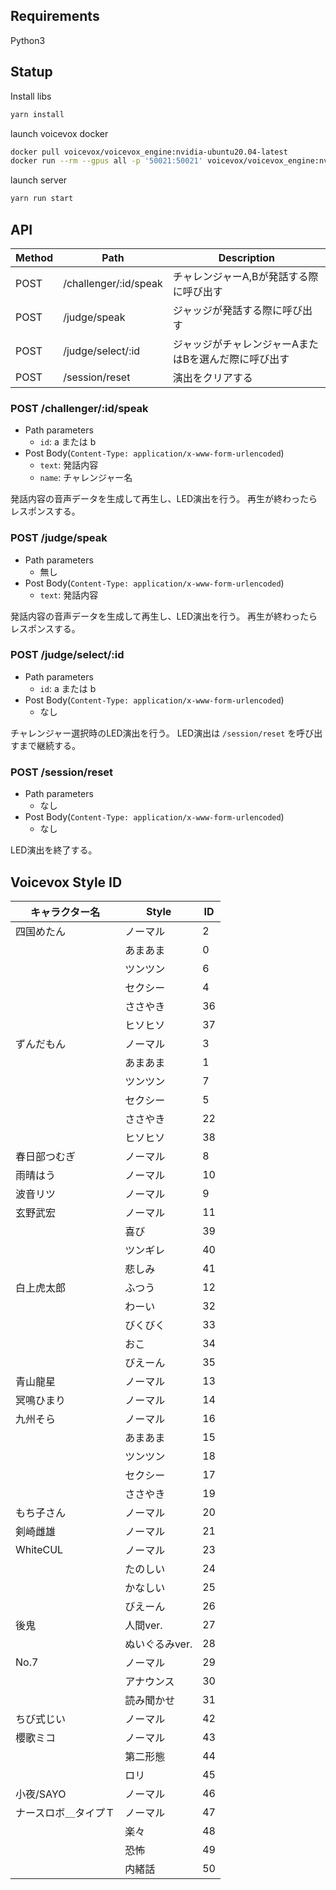 
## Requirements
Python3

## Statup
Install libs
```bash
yarn install
```

launch voicevox docker  
```bash
docker pull voicevox/voicevox_engine:nvidia-ubuntu20.04-latest
docker run --rm --gpus all -p '50021:50021' voicevox/voicevox_engine:nvidia-ubuntu20.04-latest
```

launch server
```bash
yarn run start
```

## API

| Method |         Path          |                     Description                      |
| ------ | --------------------- | ---------------------------------------------------- |
| POST   | /challenger/:id/speak | チャレンジャーA,Bが発話する際に呼び出す              |
| POST   | /judge/speak          | ジャッジが発話する際に呼び出す                       |
| POST   | /judge/select/:id     | ジャッジがチャレンジャーAまたはBを選んだ際に呼び出す |
| POST   | /session/reset        | 演出をクリアする                                     |

### POST /challenger/:id/speak

- Path parameters
    - `id`: a または b
- Post Body(`Content-Type: application/x-www-form-urlencoded`)
    - `text`: 発話内容
    - `name`: チャレンジャー名

発話内容の音声データを生成して再生し、LED演出を行う。
再生が終わったらレスポンスする。

### POST /judge/speak

- Path parameters
    - 無し
- Post Body(`Content-Type: application/x-www-form-urlencoded`)
    - `text`: 発話内容

発話内容の音声データを生成して再生し、LED演出を行う。
再生が終わったらレスポンスする。

### POST /judge/select/:id

- Path parameters
    - `id`: a または b
- Post Body(`Content-Type: application/x-www-form-urlencoded`)
    - なし

チャレンジャー選択時のLED演出を行う。
LED演出は `/session/reset` を呼び出すまで継続する。

### POST /session/reset 

- Path parameters
    - なし
- Post Body(`Content-Type: application/x-www-form-urlencoded`)
    - なし

LED演出を終了する。


## Voicevox Style ID

|    キャラクター名    |     Style      | ID  |
| -------------------- | -------------- | --- |
| 四国めたん           | ノーマル       | 2   |
|                      | あまあま       | 0   |
|                      | ツンツン       | 6   |
|                      | セクシー       | 4   |
|                      | ささやき       | 36  |
|                      | ヒソヒソ       | 37  |
| ずんだもん           | ノーマル       | 3   |
|                      | あまあま       | 1   |
|                      | ツンツン       | 7   |
|                      | セクシー       | 5   |
|                      | ささやき       | 22  |
|                      | ヒソヒソ       | 38  |
| 春日部つむぎ         | ノーマル       | 8   |
| 雨晴はう             | ノーマル       | 10  |
| 波音リツ             | ノーマル       | 9   |
| 玄野武宏             | ノーマル       | 11  |
|                      | 喜び           | 39  |
|                      | ツンギレ       | 40  |
|                      | 悲しみ         | 41  |
| 白上虎太郎           | ふつう         | 12  |
|                      | わーい         | 32  |
|                      | びくびく       | 33  |
|                      | おこ           | 34  |
|                      | びえーん       | 35  |
| 青山龍星             | ノーマル       | 13  |
| 冥鳴ひまり           | ノーマル       | 14  |
| 九州そら             | ノーマル       | 16  |
|                      | あまあま       | 15  |
|                      | ツンツン       | 18  |
|                      | セクシー       | 17  |
|                      | ささやき       | 19  |
| もち子さん           | ノーマル       | 20  |
| 剣崎雌雄             | ノーマル       | 21  |
| WhiteCUL             | ノーマル       | 23  |
|                      | たのしい       | 24  |
|                      | かなしい       | 25  |
|                      | びえーん       | 26  |
| 後鬼                 | 人間ver.       | 27  |
|                      | ぬいぐるみver. | 28  |
| No.7                 | ノーマル       | 29  |
|                      | アナウンス     | 30  |
|                      | 読み聞かせ     | 31  |
| ちび式じい           | ノーマル       | 42  |
| 櫻歌ミコ             | ノーマル       | 43  |
|                      | 第二形態       | 44  |
|                      | ロリ           | 45  |
| 小夜/SAYO            | ノーマル       | 46  |
| ナースロボ＿タイプＴ | ノーマル       | 47  |
|                      | 楽々           | 48  |
|                      | 恐怖           | 49  |
|                      | 内緒話         | 50  |
